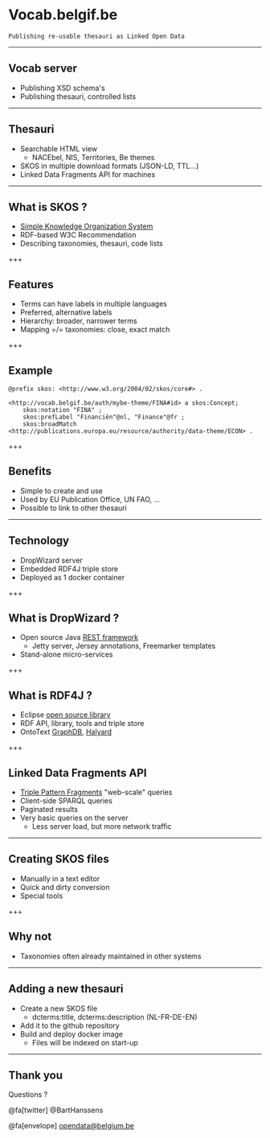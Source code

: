 # Vocab.belgif.be

```
Publishing re-usable thesauri as Linked Open Data
```

---

## Vocab server

- Publishing XSD schema's
- Publishing thesauri, controlled lists

---

## Thesauri

- Searchable HTML view
  - NACEbel, NIS, Territories, Be themes
- SKOS in multiple download formats (JSON-LD, TTL...)
- Linked Data Fragments API for machines

---
## What is SKOS ?

- [Simple Knowledge Organization System](https://www.w3.org/2004/02/skos/)
- RDF-based W3C Recommendation
- Describing taxonomies, thesauri, code lists

+++

## Features

- Terms can have labels in multiple languages
- Preferred, alternative labels
- Hierarchy: broader, narrower terms
- Mapping =/= taxonomies: close, exact match

+++

## Example

```
@prefix skos: <http://www.w3.org/2004/02/skos/core#> .

<http://vocab.belgif.be/auth/mybe-theme/FINA#id> a skos:Concept;
    skos:notation "FINA" ;
    skos:prefLabel "Financiën"@nl, "Finance"@fr ;
    skos:broadMatch <http://publications.europa.eu/resource/authority/data-theme/ECON> .

```

+++

## Benefits

- Simple to create and use
- Used by EU Publication Office, UN FAO, ...
- Possible to link to other thesauri

---

## Technology

- DropWizard server
- Embedded RDF4J triple store
- Deployed as 1 docker container

+++

## What is DropWizard ?

- Open source Java [REST framework](http://www.dropwizard.io)
  - Jetty server, Jersey annotations, Freemarker templates
- Stand-alone micro-services

+++

## What is RDF4J ?

- Eclipse [open source library](http://rdf4j.org/)
- RDF API, library, tools and triple store
- OntoText [GraphDB](https://ontotext.com/products/graphdb/), 
[Halyard](https://github.com/Merck/Halyard)

+++

## Linked Data Fragments API

- [Triple Pattern Fragments](http://linkeddatafragments.org/) "web-scale" queries
- Client-side SPARQL queries
- Paginated results
- Very basic queries on the server
  - Less server load, but more network traffic

---

## Creating SKOS files

- Manually in a text editor
- Quick and dirty conversion
- Special tools

+++

## Why not

- Taxonomies often already maintained in other systems

---

## Adding a new thesauri

- Create a new SKOS file
  - dcterms:title, dcterms:description (NL-FR-DE-EN)
- Add it to the github repository
- Build and deploy docker image
  - Files will be indexed on start-up

---

## Thank you

Questions ? 

@fa[twitter] @BartHanssens

@fa[envelope] [opendata@belgium.be](mailto:opendata@belgium.be)